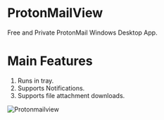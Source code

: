 # ProtonMailView
Free and Private ProtonMail Windows Desktop App.


# Main Features
1. Runs in tray.
2. Supports Notifications.
3. Supports file attachment downloads.

![Protonmailview](https://github.com/7gxycn08/ProtonMailView/assets/121936658/20e371c8-fc2c-44af-8940-feb5c84433bc)

